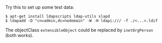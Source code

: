 Try this to set up some test data:

```
$ apt-get install ldapscripts ldap-utils slapd
$ ldapadd -D "cn=admin,dc=nodomain" -W -H ldapi:/// -f ./<...>.ldif
```

The objectClass `extensibleObject` could be replaced by
`inetOrgPerson` (both works).
